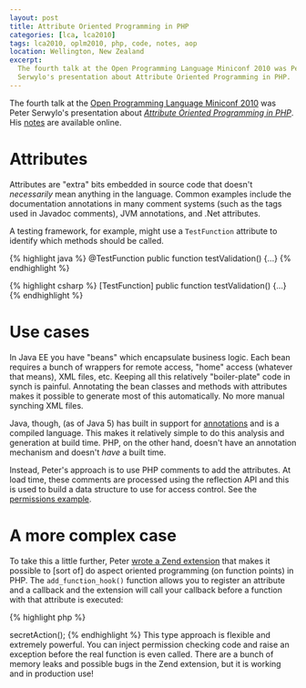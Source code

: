 ```yaml
---
layout: post
title: Attribute Oriented Programming in PHP
categories: [lca, lca2010]
tags: lca2010, oplm2010, php, code, notes, aop
location: Wellington, New Zealand
excerpt: 
  The fourth talk at the Open Programming Language Miniconf 2010 was Peter
  Serwylo's presentation about Attribute Oriented Programming in PHP.
---
```


The fourth talk at the [Open Programming Language Miniconf 2010][oplm2010] was
Peter Serwylo's presentation about *[Attribute Oriented Programming in
PHP][talk]*. His [notes][notes] are available online.

[oplm2010]: http://blogs.tucs.org.au/oplm/
[talk]: http://blogs.tucs.org.au/oplm/programme/#aopphp
[notes]: http://lca2010.serwylo.com/

Attributes
==========

Attributes are "extra" bits embedded in source code that doesn't *necessarily*
mean anything in the language. Common examples include the documentation
annotations in many comment systems (such as the tags used in Javadoc
comments), JVM annotations, and .Net attributes.

A testing framework, for example, might use a `TestFunction` attribute to
identify which methods should be called.

{% highlight java %}
@TestFunction
public function testValidation() {...}
{% endhighlight %}

{% highlight csharp %}
[TestFunction]
public function testValidation() {...}
{% endhighlight %}

Use cases 
=========

In Java EE you have "beans" which encapsulate business logic. Each bean
requires a bunch of wrappers for remote access, "home" access (whatever that
means), XML files, etc. Keeping all this relatively "boiler-plate" code in
synch is painful. Annotating the bean classes and methods with attributes
makes it possible to generate most of this automatically. No more manual
synching XML files.

Java, though, (as of Java 5) has built in support for [annotations][j5ann] and
is a compiled language. This makes it relatively simple to do this analysis
and generation at build time. PHP, on the other hand, doesn't have an
annotation mechanism and doesn't *have* a built time.

[j5ann]: http://java.sun.com/j2se/1.5.0/docs/guide/language/annotations.html

Instead, Peter's approach is to use PHP comments to add the attributes. At
load time, these comments are processed using the reflection API and this is
used to build a data structure to use for access control. See the
[permissions example][perms].

[perms]: http://lca2010.serwylo.com/06_ivt_example.html

A more complex case
===================

To take this a little further, Peter [wrote a Zend
extension](http://lca2010.serwylo.com/07_php_zend_example.html) that makes it
possible to [sort of] do aspect oriented programming (on function points) in
PHP. The `add_function_hook()` function allows you to register an attribute
and a callback and the extension will call your callback before a function
with that attribute is executed:

{% highlight php %}
<?php
class RequiresLogging
{

	/**
	 * @log notice "Secret action performed by user [user]
	 */
	public function secretAction()
	{
		// perform secret action...
	}

}

// 
// The callback function
//
function performLog( $message )
{
	$parts = split( " ", $message, 2 );
	$level = $parts[0];
	$message = $parts[1];
	Logger::log( $level, $message );
}

// 
// Register the callback
// 
add_function_hook( "log", "performLog" );

// Now code like this will result in a log message being recorded
$object = new RequiresLogging();
$object->secretAction();
{% endhighlight %}

This type approach is flexible and extremely powerful. You can inject
permission checking code and raise an exception before the real function is
even called.

There are a bunch of memory leaks and possible bugs in the Zend extension, but
it is working and in production use!
